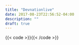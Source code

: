 ```yaml
---
title: "Devnationlive"
date: 2017-08-23T22:56:52-04:00
description: ""
draft: true
---
```


{{< code >}}<devnation-live-app src="/json/devnationlive.json"></devnation-live-app>{{< /code >}}